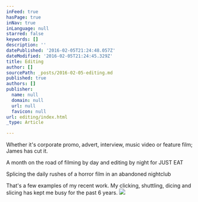 ```yaml
---
inFeed: true
hasPage: true
inNav: true
inLanguage: null
starred: false
keywords: []
description: ''
datePublished: '2016-02-05T21:24:48.057Z'
dateModified: '2016-02-05T21:24:45.329Z'
title: Editing
author: []
sourcePath: _posts/2016-02-05-editing.md
published: true
authors: []
publisher:
  name: null
  domain: null
  url: null
  favicon: null
url: editing/index.html
_type: Article

---
```

Whether it's corporate promo, advert, interview, music video or feature film; James has cut it.

A month on the road of filming by day and editing by night for JUST EAT

Splicing the daily rushes of a horror film in an abandoned nightclub

That's a few examples of my recent work. My clicking, shuttling, dicing and slicing has kept me busy for the past 6 years. ![](https://s3-us-west-2.amazonaws.com/the-grid-img/p/2eb117808d8f599333d3adc4ca95debe23c09691.jpg)